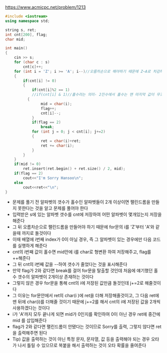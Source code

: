https://www.acmicpc.net/problem/1213
```C++
#include <iostream>
using namespace std;

string s, ret;
int cnt[200], flag;
char mid;

int main()
{
    cin >> s;
    for (char c : s)    
        cnt[c]++;
    for (int i = 'Z'; i >= 'A'; i--)//오름차순으로 해야하기 때문에 Z~A로 차감하면서 비교
    {
        if(cnt[i] != 0)
        {
            if(cnt[i]%2 == 1)
            //if(cnt[i] & 1)//홀수라는 의미- 2진수에서 홀수는 맨 마지막 값이 무조건 1이므로
          {
                mid = char(i);
                flag++;
                cnt[i]--;
            }
            if(flag == 2)
                break;
            for (int j = 0; j < cnt[i]; j+=2)
            {
                ret = char(i)+ret;
                ret += char(i);
            }
        }
    }
    if(mid != 0)
        ret.insert(ret.begin() + ret.size() / 2, mid);
    if(flag == 2)
        cout<<"I'm Sorry Hansoo\n";
    else
        cout<<ret<<"\n";
}
```
- 문제를 풀기 전 알파벳의 갯수가 홀수인 알파벳들이 2개 이상이면 팰린드롬을 만들지 못한다는 것을 알고 문제를 풀어야 한다
- 입력받은 s에 있는 알파벳 갯수를 cnt에 저장하여 어떤 알파벳이 몇개있는지 저장을 해준다
- 그 뒤 오름차순으로 팰린드롬을 만들어야 하기 때문에 for문의 i를 'Z'부터 'A'와 같을때 까지로 돌것이다
- 이때 배열에 i번째 index가 0이 아닐 경우, 즉 그 알파벳이 있는 경우에만 다음 코드를 실행하게 해준다
- cnt의 i번째 값이 홀수면 mid안에 i를 char로 형변환 하여 저장해주고, flag를 ++해준다
- 그 뒤 cnt의 i번째 값을 --하여 갯수가 줄었다는 것을 표시해준다
- 만약 flag가 2와 같다면 break를 걸어 for문을 탈출할 것인데 처음에 얘기했던 홀수 갯수의 알파벳이 2개이상 존재하는 것이다
- 그렇지 않은 경우 for문을 통해 cnt의 i에 저장된 값만큼 돌것인데 j+=2로 해줄것이다
- 그 이유는 for문안에서 ret의 char(i )에 ret을 더해 저장해줄것이고, 그 다음 ret에 맨 뒤에 char(i)를 더해줄 것이기 때문에 j+=2를 해서 cnt의 i에 저장된 값을 2개씩 사용하겠다는 것이다
- i가 'A'까지 모두 끝나게 되면 mid가 0인지를 확인하여 0이 아닌 경우 ret에 중간에 mid 를 삽입해준다
- flag가 2와 같다면 팰린드롬이 안됐다는 것이므로 Sorry를 출력, 그렇지 않다면 ret을 출력해주면 된다
- Tip) 값을 출력하는 것이 아닌 특정 문자, 문자열, 값 등을 출력해야 되는 경우 오타가 나서 틀릴 수 있으므로 복붙을 해서 출력하는 것이 오타 확률을 줄여준다